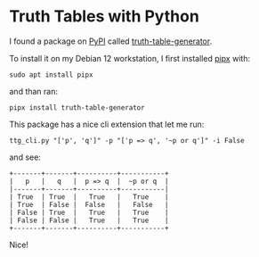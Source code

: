 # Truth Tables with Python

I found a package on [PyPI](https://pypi.org/) called
[truth-table-generator](https://pypi.org/project/truth-table-generator/).

To install it on my Debian 12 workstation, I first installed
[pipx](https://github.com/pypa/pipx) with:
```
sudo apt install pipx
```
and than ran:
```
pipx install truth-table-generator
```
This package has a nice cli extension that let me run:
```
ttg_cli.py "['p', 'q']" -p "['p => q', '~p or q']" -i False
```
and see:
```
+-------+-------+----------+-----------+
|   p   |   q   |  p => q  |  ~p or q  |
|-------+-------+----------+-----------|
| True  | True  |   True   |   True    |
| True  | False |  False   |   False   |
| False | True  |   True   |   True    |
| False | False |   True   |   True    |
+-------+-------+----------+-----------+
```
Nice!
